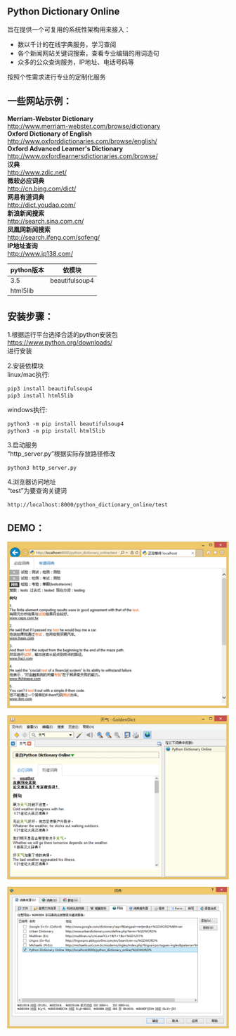 ##  Python Dictionary Online

旨在提供一个可复用的系统性架构用来接入：

* 数以千计的在线字典服务，学习查阅  
* 各个新闻网站关键词搜索，查看专业编辑的用词造句  
* 众多的公众查询服务，IP地址、电话号码等  

按照个性需求进行专业的定制化服务

## 一些网站示例：  
**Merriam-Webster Dictionary**  
    http://www.merriam-webster.com/browse/dictionary  
**Oxford Dictionary of English**  
    http://www.oxforddictionaries.com/browse/english/  
**Oxford Advanced Learner's Dictionary**  
    http://www.oxfordlearnersdictionaries.com/browse/  
**汉典**  
	http://www.zdic.net/  
**微软必应词典**  
    http://cn.bing.com/dict/  
**网易有道词典**  
    http://dict.youdao.com/  
**新浪新闻搜索**  
	http://search.sina.com.cn/  
**凤凰网新闻搜索**  
	http://search.ifeng.com/sofeng/  
**IP地址查询**  
	http://www.ip138.com/  

python版本 | 依模块
---------- | ----------
3.5 | beautifulsoup4
   | html5lib

## 安装步骤：  
1.根据运行平台选择合适的python安装包  
https://www.python.org/downloads/  
进行安装

2.安装依模块  
linux/mac执行:  
```
pip3 install beautifulsoup4
pip3 install html5lib
```
windows执行:  
```
python3 -m pip install beautifulsoup4  
python3 -m pip install html5lib
```

3.启动服务  
“http_server.py”根据实际存放路径修改  
```
python3 http_server.py
```

4.浏览器访问地址  
“test”为要查询关键词
```
http://localhost:8000/python_dictionary_online/test
```

## DEMO：
![DEMO](/demo/IE-test.png)

![DEMO](/demo/GoldenDict-天气.png)

![DEMO](/demo/GoldenDict-config.png)
